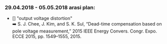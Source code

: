 ### 29.04.2018 - 05.05.2018 arasi plan:
- [] "output voltage distortion" 
<br/> :arrow_right: S. J. Chee, J. Kim, and S. K. Sul, “Dead-time compensation based on pole voltage measurement,” 
					2015 IEEE Energy Convers. Congr. Expo. ECCE 2015, pp. 1549–1555, 2015.
  



